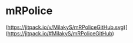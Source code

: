 # mRPolice
(https://jitpack.io/v/MilakyS/mRPoliceGitHub.svg)](https://jitpack.io/#MilakyS/mRPoliceGitHub)
